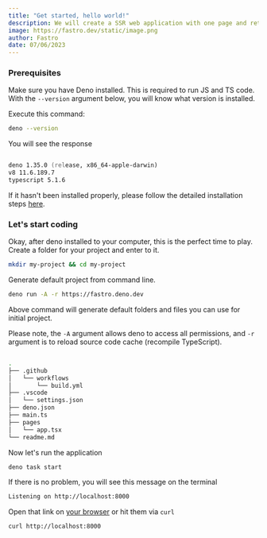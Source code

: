 ```yaml
---
title: "Get started, hello world!"
description: We will create a SSR web application with one page and returning very simple react component.
image: https://fastro.dev/static/image.png
author: Fastro
date: 07/06/2023
---
```


### Prerequisites

Make sure you have Deno installed. This is required to run JS and TS code. With the `--version` argument below, you will know what version is installed.

Execute this command:
```zsh
deno --version
```

You will see the response
```zsh

deno 1.35.0 (release, x86_64-apple-darwin)
v8 11.6.189.7
typescript 5.1.6
```

If it hasn't been installed properly, please follow the detailed installation steps [here](https://deno.land/manual/getting_started/installation).


### Let's start coding

Okay, after deno installed to your computer, this is the perfect time to play. Create a folder for your project and enter to it.

```zsh
mkdir my-project && cd my-project
```

Generate default project from command line.

```zsh
deno run -A -r https://fastro.deno.dev
```

Above command will generate default folders and files you can use for initial project.

Please note, the `-A` argument allows deno to access all permissions, and `-r` argument is to reload source code cache (recompile TypeScript).

```zsh

.
├── .github
│   └── workflows
│       └── build.yml
├── .vscode
│   └── settings.json
├── deno.json
├── main.ts
├── pages
│   └── app.tsx
└── readme.md
```

Now let's run the application

```zsh
deno task start
```

If there is no problem, you will see this message on the terminal

```zsh
Listening on http://localhost:8000
```

Open that link on [your browser](http://localhost:8000) or hit them via `curl`

```zsh
curl http://localhost:8000
```